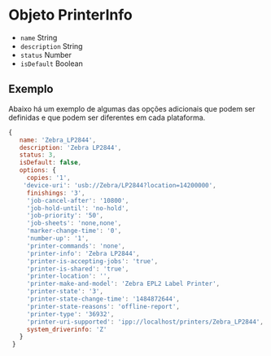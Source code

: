 # Objeto PrinterInfo

* `name` String
* `description` String
* `status` Number
* `isDefault` Boolean

## Exemplo

Abaixo há um exemplo de algumas das opções adicionais que podem ser definidas e que podem ser diferentes em cada plataforma.

```javascript
{
   name: 'Zebra_LP2844',
   description: 'Zebra LP2844',
   status: 3,
   isDefault: false,
   options: {
     copies: '1', 
    'device-uri': 'usb://Zebra/LP2844?location=14200000',
     finishings: '3',
     'job-cancel-after': '10800',
     'job-hold-until': 'no-hold',
     'job-priority': '50',
     'job-sheets': 'none,none',
     'marker-change-time': '0',
     'number-up': '1',
     'printer-commands': 'none',
     'printer-info': 'Zebra LP2844',
     'printer-is-accepting-jobs': 'true',
     'printer-is-shared': 'true',
     'printer-location': '',
     'printer-make-and-model': 'Zebra EPL2 Label Printer',
     'printer-state': '3',
     'printer-state-change-time': '1484872644',
     'printer-state-reasons': 'offline-report',
     'printer-type': '36932',
     'printer-uri-supported': 'ipp://localhost/printers/Zebra_LP2844',
     system_driverinfo: 'Z'
   }
 }
```